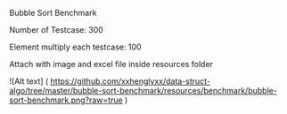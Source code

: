 
Bubble Sort Benchmark

Number of Testcase: 300

Element multiply each testcase: 100

Attach with image and excel file inside resources folder

![Alt text] ( https://github.com/xxhenglyxx/data-struct-algo/tree/master/bubble-sort-benchmark/resources/benchmark/bubble-sort-benchmark.png?raw=true )